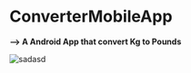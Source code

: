 # ConverterMobileApp

<b>--> A Android App that convert Kg to Pounds</b>

![sadasd](https://github.com/AmpatzidisSavvas/ConverterApp/assets/134397286/b2868ab8-b3d5-4a92-a00a-afa251db5898)
